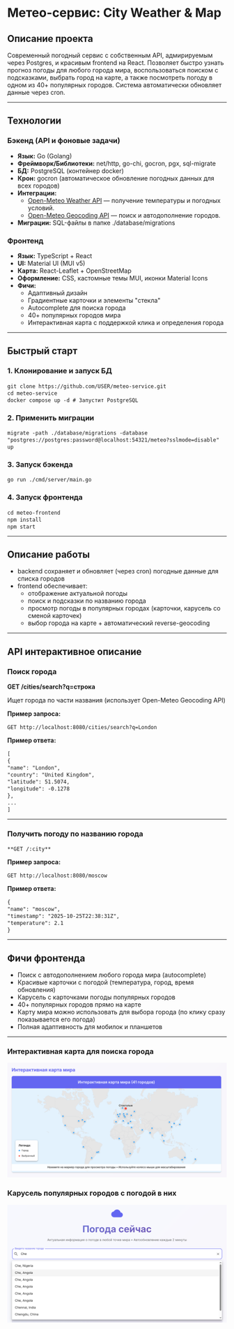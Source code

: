 # Метео-сервис: City Weather & Map

## Описание проекта

Современный погодный сервис с собственным API, адмирируемым через Postgres, и красивым frontend на React. Позволяет быстро узнать прогноз погоды для любого города мира, воспользоваться поиском с подсказками, выбрать город на карте, а также посмотреть погоду в одном из 40+ популярных городов. Система автоматически обновляет данные через cron.

---

## Технологии

### Бэкенд (API и фоновые задачи)

- **Язык:** Go (Golang)
- **Фреймворк/Библиотеки:** net/http, go-chi, gocron, pgx, sql-migrate
- **БД:** PostgreSQL (контейнер docker)
- **Крон:** gocron (автоматическое обновление погодных данных для всех городов)
- **Интеграции:**
  - [Open-Meteo Weather API](https://open-meteo.com/) — получение температуры и погодных условий.
  - [Open-Meteo Geocoding API](https://open-meteo.com/en/docs/geocoding-api) — поиск и автодополнение городов.
- **Миграции:** SQL-файлы в папке ./database/migrations

### Фронтенд

- **Язык:** TypeScript + React
- **UI:** Material UI (MUI v5)
- **Карта:** React-Leaflet + OpenStreetMap
- **Оформление:** CSS, кастомные темы MUI, иконки Material Icons
- **Фичи:**
  - Адаптивный дизайн
  - Градиентные карточки и элементы "стекла"
  - Autocomplete для поиска города
  - 40+ популярных городов мира
  - Интерактивная карта с поддержкой клика и определения города

---

## Быстрый старт

### 1. Клонирование и запуск БД

```
git clone https://github.com/USER/meteo-service.git
cd meteo-service
docker compose up -d # Запустит PostgreSQL
```

### 2. Применить миграции

```
migrate -path ./database/migrations -database "postgres://postgres:password@localhost:54321/meteo?sslmode=disable" up
```


### 3. Запуск бэкенда

```
go run ./cmd/server/main.go
```

### 4. Запуск фронтенда
```
cd meteo-frontend
npm install
npm start
```

---

## Описание работы

- backend сохраняет и обновляет (через cron) погодные данные для списка городов
- frontend обеспечивает:
  - отображение актуальной погоды
  - поиск и подсказки по названию города
  - просмотр погоды в популярных городах (карточки, карусель со сменой карточек)
  - выбор города на карте + автоматический reverse-geocoding

---

## API интерактивное описание

### Поиск города

**GET /cities/search?q=строка**

Ищет города по части названия (использует Open-Meteo Geocoding API)

**Пример запроса:**
```
GET http://localhost:8080/cities/search?q=London
```

**Пример ответа:**
```
[
{
"name": "London",
"country": "United Kingdom",
"latitude": 51.5074,
"longitude": -0.1278
},
...
]
```

---

### Получить погоду по названию города
```
**GET /:city**
```
**Пример запроса:**
```
GET http://localhost:8080/moscow
```

**Пример ответа:**
```
{
"name": "moscow",
"timestamp": "2025-10-25T22:38:31Z",
"temperature": 2.1
}
```
---

## Фичи фронтенда

- Поиск с автодополнением любого города мира (autocomplete)
- Красивые карточки с погодой (температура, город, время обновления)
- Карусель с карточками погоды популярных городов
- 40+ популярных городов прямо на карте
- Карту мира можно использовать для выбора города (по клику сразу показывается его погода)
- Полная адаптивность для мобилок и планшетов

---


### Интерактивная карта для поиска города
![Интерактивная карта для поиска города](./pic1.png)

### Карусель популярных городов с погодой в них
![Экран настроек](./pic2.png)

